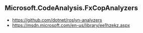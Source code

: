 ## Microsoft.CodeAnalysis.FxCopAnalyzers

- https://github.com/dotnet/roslyn-analyzers
- https://msdn.microsoft.com/en-us/library/ee1hzekz.aspx